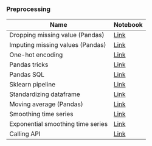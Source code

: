 ### Preprocessing
| Name                                  | Notebook |
|---------------------------------------|----------|
| Dropping missing value (Pandas)       | [Link](preprocessing/drop_missing_values.ipynb)
| Imputing missing values (Pandas)      | [Link](preprocessing/impute_missing_values.ipynb)
| One-hot encoding                      | [Link](preprocessing/one_hot_encoding.ipynb)
| Pandas tricks                         | [Link](preprocessing/pandas_basics.ipynb)
| Pandas SQL                            | [Link](preprocessing/pandasql.ipynb)
| Sklearn pipeline                      | [Link](preprocessing/pipeline.ipynb)
| Standardizing dataframe               | [Link](preprocessing/standardize.ipynb)
| Moving average (Pandas)               | [Link](preprocessing/moving_average.ipynb)
| Smoothing time series                 | [Link](preprocessing/smoothing.ipynb)
| Exponential smoothing time series     | [Link](preprocessing/exponential_smoothing.ipynb)
| Calling API                           | [Link](preprocessing/api_call.ipynb)
